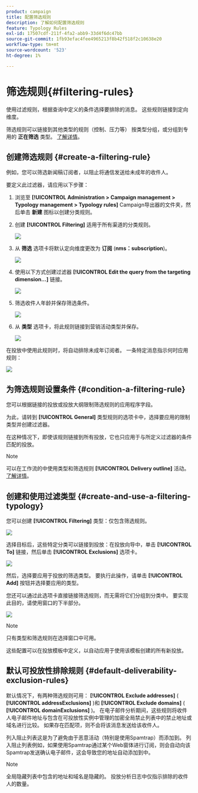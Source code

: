 ```yaml
---
product: campaign
title: 配置筛选规则
description: 了解如何配置筛选规则
feature: Typology Rules
exl-id: 17507cdf-211f-4fa2-abb9-33d4f6dc47bb
source-git-commit: 1fb93efac4fee4965213f8b42f518f2c10638e20
workflow-type: tm+mt
source-wordcount: '523'
ht-degree: 1%

---
```


# 筛选规则{#filtering-rules}

使用过滤规则，根据查询中定义的条件选择要排除的消息。 这些规则链接到定向维度。

筛选规则可以链接到其他类型的规则（控制、压力等） 按类型分组，或分组到专用的 **正在筛选** 类型。 [了解详情](#create-and-use-a-filtering-typology)。

## 创建筛选规则 {#create-a-filtering-rule}

例如，您可以筛选新闻稿订阅者，以阻止将通信发送给未成年的收件人。

要定义此过滤器，请应用以下步骤：

1. 浏览至 **[!UICONTROL Administration > Campaign management > Typology management > Typology rules]** Campaign导出器的文件夹，然后单击 **新建** 图标以创建分类规则。
1. 创建 **[!UICONTROL Filtering]** 适用于所有渠道的分类规则。

   ![](assets/campaign_opt_create_filter_01.png)

1. 从 **筛选** 选项卡将默认定向维度更改为 **订阅** (**nms：subscription**)。

   ![](assets/campaign_opt_create_filter_02.png)

1. 使用以下方式创建过滤器 **[!UICONTROL Edit the query from the targeting dimension...]** 链接。

   ![](assets/campaign_opt_create_filter_03.png)

1. 筛选收件人年龄并保存筛选条件。

   ![](assets/campaign_opt_create_filter_03b.png)

1. 从 **类型** 选项卡，将此规则链接到营销活动类型并保存。

   ![](assets/campaign_opt_create_filter_04.png)

在投放中使用此规则时，将自动排除未成年订阅者。 一条特定消息指示何时应用规则：

![](assets/campaign_opt_create_filter_05.png)

## 为筛选规则设置条件 {#condition-a-filtering-rule}

您可以根据链接的投放或投放大纲限制筛选规则的应用程序字段。

为此，请转到 **[!UICONTROL General]** 类型规则的选项卡中，选择要应用的限制类型并创建过滤器。
<!--
![](assets/campaign_opt_create_filter_06.png)
-->


在这种情况下，即使该规则链接到所有投放，它也只应用于与所定义过滤器的条件匹配的投放。

>[!NOTE]
>
>可以在工作流的中使用类型和筛选规则 **[!UICONTROL Delivery outline]** 活动。 [了解详情](../workflow/delivery-outline.md)。

## 创建和使用过滤类型 {#create-and-use-a-filtering-typology}

您可以创建 **[!UICONTROL Filtering]** 类型：仅包含筛选规则。

![](assets/campaign_opt_create_typo_filtering.png)

选择目标后，这些特定分类可以链接到投放：在投放向导中，单击 **[!UICONTROL To]** 链接，然后单击 **[!UICONTROL Exclusions]** 选项卡。

![](assets/campaign_opt_apply_typo_filtering.png)

然后，选择要应用于投放的筛选类型。 要执行此操作，请单击 **[!UICONTROL Add]** 按钮并选择要应用的类型。

您还可以通过此选项卡直接链接筛选规则，而无需将它们分组到分类中。 要实现此目的，请使用窗口的下半部分。

![](assets/campaign_opt_select_typo_filtering.png)

>[!NOTE]
>
>只有类型和筛选规则在选择窗口中可用。
>
>这些配置可以在投放模板中定义，以自动应用于使用该模板创建的所有新投放。
>

## 默认可投放性排除规则 {#default-deliverability-exclusion-rules}

默认情况下，有两种筛选规则可用： **[!UICONTROL Exclude addresses]** ( **[!UICONTROL addressExclusions]** )和 **[!UICONTROL Exclude domains]** ( **[!UICONTROL domainExclusions]** )。 在电子邮件分析期间，这些规则将收件人电子邮件地址与包含在可投放性实例中管理的加密全局禁止列表中的禁止地址或域名进行比较。 如果存在匹配项，则不会将该消息发送给该收件人。

列入阻止列表这是为了避免由于恶意活动（特别是使用Spamtrap）而添加到。 列入阻止列表例如，如果使用Spamtrap通过某个Web窗体进行订阅，则会自动向该Spamtrap发送确认电子邮件，这会导致您的地址自动添加到中。

>[!NOTE]
>
>全局隐藏列表中包含的地址和域名是隐藏的。 投放分析日志中仅指示排除的收件人的数量。
